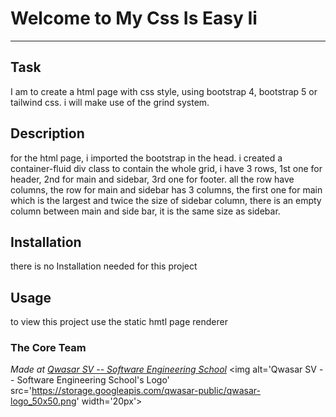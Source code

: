 # Welcome to My Css Is Easy Ii
***

## Task
I am to create a html page with css style, using bootstrap 4, bootstrap 5 or tailwind css. i will make use of the grind system.

## Description
for the html page, i imported the bootstrap in the head.
i created a container-fluid div class to contain the whole grid, i have 3 rows, 1st one for header, 2nd for main and sidebar, 3rd one for footer.
all the row have columns, the row for main and sidebar has 3 columns, the first one for main which is the largest and twice the size of sidebar column, there is an empty column between main and side bar, it is the same size as sidebar. 

## Installation
there is no Installation needed for this project

## Usage
to view this project use the static hmtl page renderer
### The Core Team


<span><i>Made at <a href='https://qwasar.io'>Qwasar SV -- Software Engineering School</a></i></span>
<span><img alt='Qwasar SV -- Software Engineering School's Logo' src='https://storage.googleapis.com/qwasar-public/qwasar-logo_50x50.png' width='20px'></span>
